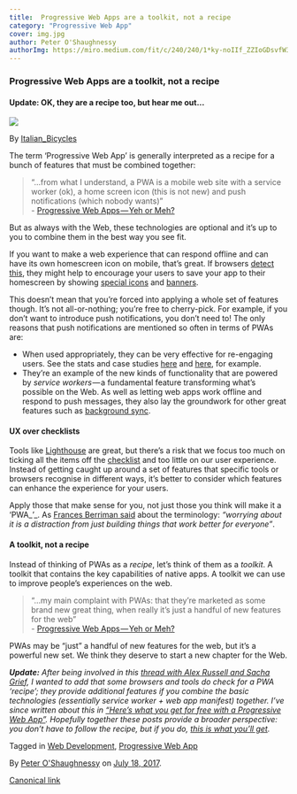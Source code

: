 ```yaml
---
title:  Progressive Web Apps are a toolkit, not a recipe
category: "Progressive Web App"
cover: img.jpg
author: Peter O'Shaughnessy
authorImg: https://miro.medium.com/fit/c/240/240/1*ky-noIIf_ZZIoGDsvfW3AA.jpeg
---
```


### Progressive Web Apps are a toolkit, not a recipe

#### Update: OK, they are a recipe too, but hear me out…

![](https://cdn-images-1.medium.com/max/800/1*h4GXyKSbj8wz0emAfqElFg.jpeg)

By [Italian_Bicycles](https://commons.wikimedia.org/wiki/File:Campagnolo_Tool_Kit_Super_Record_Wooden_Box_Nr._16.jpg)

The term ‘Progressive Web App’ is generally interpreted as a recipe for a bunch of features that must be combined together:

> “…from what I understand, a PWA is a mobile web site with a service worker (ok), a home screen icon (this is not new) and push notifications (which nobody wants)”  
> \- [Progressive Web Apps — Yeh or Meh?](http://developer.telerik.com/topics/web-development/progressive-web-apps-yeh-meh/)

But as always with the Web, these technologies are optional and it’s up to you to combine them in the best way you see fit.

If you want to make a web experience that can respond offline and can have its own homescreen icon on mobile, that’s great. If browsers [detect this](https://medium.com/samsung-internet-dev/what-does-it-mean-to-be-an-app-ace43eb6b94d), they might help to encourage your users to save your app to their homescreen by showing [special icons](https://samsunginter.net/docs/ambient-badging) and [banners](https://developers.google.com/web/fundamentals/engage-and-retain/app-install-banners/).

This doesn’t mean that you’re forced into applying a whole set of features though. It’s not all-or-nothing; you’re free to cherry-pick. For example, if you don’t want to introduce push notifications, you don’t need to! The only reasons that push notifications are mentioned so often in terms of PWAs are:

*   When used appropriately, they can be very effective for re-engaging users. See the stats and case studies [here](https://www.pwastats.com/) and [here](https://developers.google.com/web/showcase/), for example.
*   They’re an example of the new kinds of functionality that are powered by _service workers_ — a fundamental feature transforming what’s possible on the Web. As well as letting web apps work offline and respond to push messages, they also lay the groundwork for other great features such as [background sync](https://developers.google.com/web/updates/2015/12/background-sync).

#### UX over checklists

Tools like [Lighthouse](https://developers.google.com/web/tools/lighthouse/) are great, but there’s a risk that we focus too much on ticking all the items off the [checklist](https://developers.google.com/web/progressive-web-apps/checklist) and too little on our user experience. Instead of getting caught up around a set of features that specific tools or browsers recognise in different ways, it’s better to consider which features can enhance the experience for your users.

Apply those that make sense for you, not just those you think will make it a ‘PWA_’_. As [Frances Berriman said](https://fberriman.com/2017/06/26/naming-progressive-web-apps/) about the terminology: _“worrying about it is a distraction from just building things that work better for everyone”_.

#### A toolkit, not a recipe

Instead of thinking of PWAs as a _recipe_, let’s think of them as a _toolkit_. A toolkit that contains the key capabilities of native apps. A toolkit we can use to improve people’s experiences on the web.

> “…my main complaint with PWAs: that they’re marketed as some brand new great thing, when really it’s just a handful of new features for the web”  
> \- [Progressive Web Apps — Yeh or Meh?](http://developer.telerik.com/topics/web-development/progressive-web-apps-yeh-meh/)

PWAs may be “just” a handful of new features for the web, but it’s a powerful new set. We think they deserve to start a new chapter for the Web.

**_Update:_** _After being involved in this_ [_thread with Alex Russell and Sacha Grief_](https://twitter.com/poshaughnessy/status/887789652140331009)_, I wanted to add that some browsers and tools do check for a PWA ‘recipe’; they provide additional features if you combine the basic technologies (essentially service worker + web app manifest) together. I’ve since written about this in_ [_“Here’s what you get for free with a Progressive Web App”_](https://medium.com/samsung-internet-dev/heres-what-you-get-for-free-with-a-progressive-web-app-74b7ac5bdb3a)_. Hopefully together these posts provide a broader perspective: you don’t have to follow the recipe, but if you do,_ [_this is what you’ll get_](https://medium.com/samsung-internet-dev/heres-what-you-get-for-free-with-a-progressive-web-app-74b7ac5bdb3a)_._

Tagged in [Web Development](https://medium.com/tag/web-development), [Progressive Web App](https://medium.com/tag/progressive-web-app)

By [Peter O'Shaughnessy](https://medium.com/@poshaughnessy) on [July 18, 2017](https://medium.com/p/b2fd68613de5).

[Canonical link](https://medium.com/@poshaughnessy/progressive-web-apps-are-a-toolkit-not-a-recipe-b2fd68613de5)
